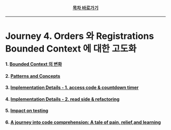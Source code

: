 <div align="center">

#### [목차 바로가기](https://github.com/dhslrl321/cqrs-journey-guide-korean/blob/master/Table%20of%20Contents.md)

</div>

---

# Journey 4. Orders 와 Registrations Bounded Context 에 대한 고도화

#### 1. [Bounded Context 의 변화](https://github.com/dhslrl321/cqrs-journey-guide-korean/blob/master/part01-journey/journey04/01.%20Bounded%20Context%20의%20변화.md)

#### 2. [Patterns and Concepts](https://github.com/dhslrl321/cqrs-journey-guide-korean/blob/master/part01-journey/journey04/02.%20Patterns%20and%20Concepts.md)

#### 3. [Implementation Details - 1. access code & countdown timer](https://github.com/dhslrl321/cqrs-journey-guide-korean/blob/master/part01-journey/journey04/03.%20Implementation%20details%20-%201.md)

#### 4. [Implementation Details - 2. read side & refactoring](https://github.com/dhslrl321/cqrs-journey-guide-korean/blob/master/part01-journey/journey04/04.%20Implementation%20details%20-%202.md)

#### 5. [Impact on testing](#)

#### 6. [A journey into code comprehension: A tale of pain, relief,and learning](#)
